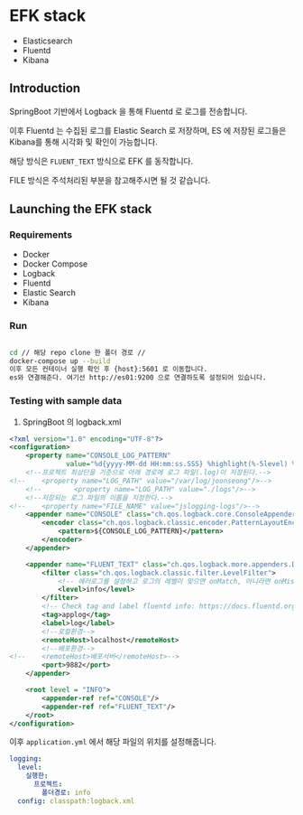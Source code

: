# EFK stack

- Elasticsearch
- Fluentd
- Kibana

## Introduction

SpringBoot 기반에서 Logback 을 통해 Fluentd 로 로그를 전송합니다.

이후 Fluentd 는 수집된 로그를 Elastic Search 로 저장하며, ES 에 저장된 로그들은 Kibana를 통해 시각화 및 확인이 가능합니다.

해당 방식은 `FLUENT_TEXT` 방식으로 EFK 를 동작합니다.

FILE 방식은 주석처리된 부분을 참고해주시면 될 것 같습니다.

## Launching the EFK stack

### Requirements

- Docker
- Docker Compose
- Logback
- Fluentd
- Elastic Search
- Kibana

### Run

```bash

cd // 해당 repo clone 한 폴더 경로 //
docker-compose up --build
이후 모든 컨테이너 실행 확인 후 {host}:5601 로 이동합니다.
es와 연결해준다. 여기선 http://es01:9200 으로 연결하도록 설정되어 있습니다.

```


### Testing with sample data

1. SpringBoot 의 logback.xml

```xml
<?xml version="1.0" encoding="UTF-8"?>
<configuration>
    <property name="CONSOLE_LOG_PATTERN"
              value="%d{yyyy-MM-dd HH:mm:ss.SSS} %highlight(%-5level) %magenta(%-4relative) --- [ %thread{10} , %X{traceId:-} , %X{spanId:-} ] %cyan(%logger{20}) : %msg%n"/>
    <!--프로젝트 최상단을 기준으로 아래 경로에 로그 파일(.log)이 저장된다.-->
<!--    <property name="LOG_PATH" value="/var/log/joonseong"/>-->
    <!--        <property name="LOG_PATH" value="./logs"/>-->
    <!--저장되는 로그 파일의 이름을 지정한다.-->
<!--    <property name="FILE_NAME" value="jslogging-logs"/>-->
    <appender name="CONSOLE" class="ch.qos.logback.core.ConsoleAppender">
        <encoder class="ch.qos.logback.classic.encoder.PatternLayoutEncoder">
            <pattern>${CONSOLE_LOG_PATTERN}</pattern>
        </encoder>
    </appender>

    <appender name="FLUENT_TEXT" class="ch.qos.logback.more.appenders.DataFluentAppender">
        <filter class="ch.qos.logback.classic.filter.LevelFilter">
            <!-- 에러로그를 설정하고 로그의 레벨이 맞으면 onMatch, 아니라면 onMismatch  -->
            <level>info</level>
        </filter>
        <!-- Check tag and label fluentd info: https://docs.fluentd.org/configuration/config-file-->
        <tag>applog</tag>
        <label>log</label>
        <!--로컬환경-->
        <remoteHost>localhost</remoteHost>
        <!--배포환경-->
<!--    <remoteHost>배포서버</remoteHost>-->
        <port>9882</port>
    </appender>

    <root level = "INFO">
        <appender-ref ref="CONSOLE"/>
        <appender-ref ref="FLUENT_TEXT"/>
    </root>
</configuration>

```

이후 `application.yml` 에서 해당 파일의 위치를 설정해줍니다.

```yaml
logging:
  level:
    실행한:
      프로젝트:
        폴더경로: info
  config: classpath:logback.xml
```
